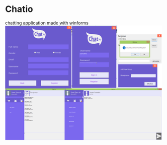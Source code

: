 # Chatio
chatting application made with winforms
![alt text](https://github.com/zainali95/chatio/blob/master/ss.png)
